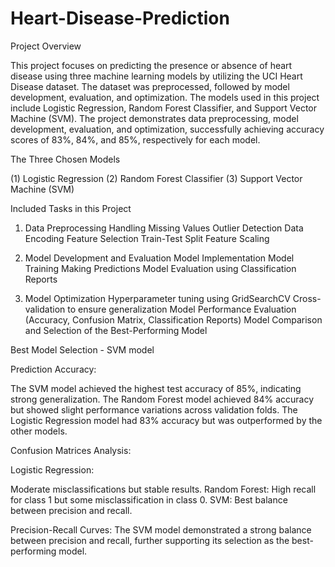 # Heart-Disease-Prediction
Project Overview

This project focuses on predicting the presence or absence of heart disease using three machine learning models by utilizing the UCI Heart Disease dataset. The dataset was preprocessed, followed by model development, evaluation, and optimization. The models used in this project include Logistic Regression, Random Forest Classifier, and Support Vector Machine (SVM). The project demonstrates data preprocessing, model development, evaluation, and optimization, successfully achieving accuracy scores of 83%, 84%, and 85%, respectively for each model.


The Three Chosen Models

(1) Logistic Regression
(2) Random Forest Classifier
(3) Support Vector Machine (SVM)


Included Tasks in this Project

1. Data Preprocessing
Handling Missing Values
Outlier Detection
Data Encoding
Feature Selection
Train-Test Split
Feature Scaling

2. Model Development and Evaluation
Model Implementation
Model Training
Making Predictions
Model Evaluation using Classification Reports

3. Model Optimization
Hyperparameter tuning using GridSearchCV
Cross-validation to ensure generalization
Model Performance Evaluation (Accuracy, Confusion Matrix, Classification Reports)
Model Comparison and Selection of the Best-Performing Model



Best Model Selection - SVM model

Prediction Accuracy:

The SVM model achieved the highest test accuracy of 85%, indicating strong generalization.
The Random Forest model achieved 84% accuracy but showed slight performance variations across validation folds.
The Logistic Regression model had 83% accuracy but was outperformed by the other models.

Confusion Matrices Analysis:

Logistic Regression: 

Moderate misclassifications but stable results.
Random Forest: High recall for class 1 but some misclassification in class 0.
SVM: Best balance between precision and recall.

Precision-Recall Curves: 
The SVM model demonstrated a strong balance between precision and recall, further supporting its selection as the best-performing model.


